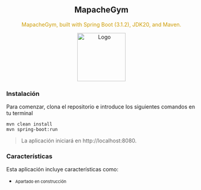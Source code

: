 <div align="center">
<h2>MapacheGym</h2>

<p style="color:rgb(205, 155, 0);">MapacheGym, built with Spring Boot (3.1.2), JDK20, and Maven.

<img src="https://i.imgur.com/vRpCo0A.png" alt="Logo" style="width:128px;height:128px;"></img>
</div>

### Instalación

Para comenzar, clona el repositorio e introduce los siguientes comandos en tu terminal

 ```
 mvn clean install 
 mvn spring-boot:run
```

> La aplicación iniciará en http://localhost:8080.

### Características

Esta aplicación incluye características como:

* <p style="font-size:11px;">Apartado en construcción

